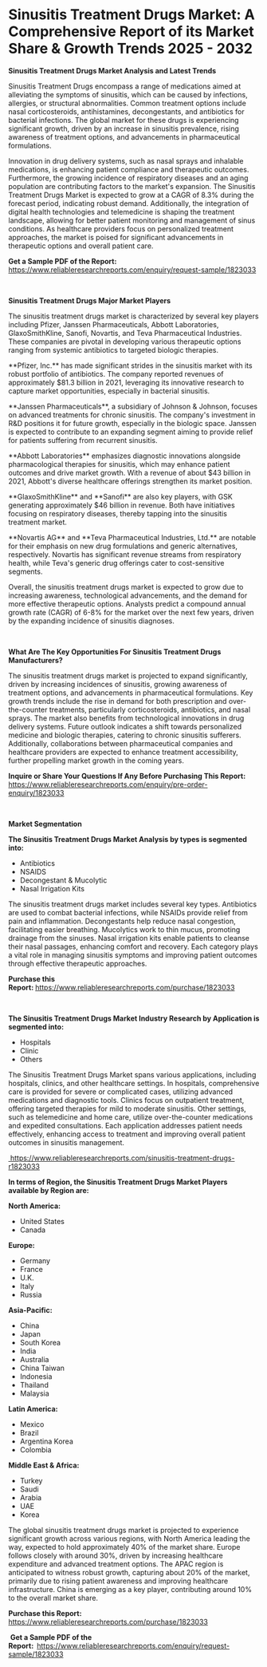 <p><h1>Sinusitis Treatment Drugs Market: A Comprehensive Report of its Market Share & Growth Trends 2025 - 2032</h1></p><p><strong>Sinusitis Treatment Drugs Market Analysis and Latest Trends</strong></p>
<p><p>Sinusitis Treatment Drugs encompass a range of medications aimed at alleviating the symptoms of sinusitis, which can be caused by infections, allergies, or structural abnormalities. Common treatment options include nasal corticosteroids, antihistamines, decongestants, and antibiotics for bacterial infections. The global market for these drugs is experiencing significant growth, driven by an increase in sinusitis prevalence, rising awareness of treatment options, and advancements in pharmaceutical formulations. </p><p>Innovation in drug delivery systems, such as nasal sprays and inhalable medications, is enhancing patient compliance and therapeutic outcomes. Furthermore, the growing incidence of respiratory diseases and an aging population are contributing factors to the market's expansion. The Sinusitis Treatment Drugs Market is expected to grow at a CAGR of 8.3% during the forecast period, indicating robust demand. Additionally, the integration of digital health technologies and telemedicine is shaping the treatment landscape, allowing for better patient monitoring and management of sinus conditions. As healthcare providers focus on personalized treatment approaches, the market is poised for significant advancements in therapeutic options and overall patient care.</p></p>
<p><strong>Get a Sample PDF of the Report:&nbsp;</strong> <a href="https://www.reliableresearchreports.com/enquiry/request-sample/1823033?utm_campaign=3180&utm_medium=2&utm_source=Github&utm_content=ia&utm_term=19042025&utm_id=sinusitis-treatment-drugs">https://www.reliableresearchreports.com/enquiry/request-sample/1823033</a></p>
<p>&nbsp;</p>
<p><strong>Sinusitis Treatment Drugs Major Market Players</strong></p>
<p><p>The sinusitis treatment drugs market is characterized by several key players including Pfizer, Janssen Pharmaceuticals, Abbott Laboratories, GlaxoSmithKline, Sanofi, Novartis, and Teva Pharmaceutical Industries. These companies are pivotal in developing various therapeutic options ranging from systemic antibiotics to targeted biologic therapies.</p><p>**Pfizer, Inc.** has made significant strides in the sinusitis market with its robust portfolio of antibiotics. The company reported revenues of approximately $81.3 billion in 2021, leveraging its innovative research to capture market opportunities, especially in bacterial sinusitis.</p><p>**Janssen Pharmaceuticals**, a subsidiary of Johnson & Johnson, focuses on advanced treatments for chronic sinusitis. The company's investment in R&D positions it for future growth, especially in the biologic space. Janssen is expected to contribute to an expanding segment aiming to provide relief for patients suffering from recurrent sinusitis.</p><p>**Abbott Laboratories** emphasizes diagnostic innovations alongside pharmacological therapies for sinusitis, which may enhance patient outcomes and drive market growth. With a revenue of about $43 billion in 2021, Abbott's diverse healthcare offerings strengthen its market position.</p><p>**GlaxoSmithKline** and **Sanofi** are also key players, with GSK generating approximately $46 billion in revenue. Both have initiatives focusing on respiratory diseases, thereby tapping into the sinusitis treatment market.</p><p>**Novartis AG** and **Teva Pharmaceutical Industries, Ltd.** are notable for their emphasis on new drug formulations and generic alternatives, respectively. Novartis has significant revenue streams from respiratory health, while Teva's generic drug offerings cater to cost-sensitive segments.</p><p>Overall, the sinusitis treatment drugs market is expected to grow due to increasing awareness, technological advancements, and the demand for more effective therapeutic options. Analysts predict a compound annual growth rate (CAGR) of 6-8% for the market over the next few years, driven by the expanding incidence of sinusitis diagnoses.</p></p>
<p>&nbsp;</p>
<p><strong>What Are The Key Opportunities For Sinusitis Treatment Drugs Manufacturers?</strong></p>
<p><p>The sinusitis treatment drugs market is projected to expand significantly, driven by increasing incidences of sinusitis, growing awareness of treatment options, and advancements in pharmaceutical formulations. Key growth trends include the rise in demand for both prescription and over-the-counter treatments, particularly corticosteroids, antibiotics, and nasal sprays. The market also benefits from technological innovations in drug delivery systems. Future outlook indicates a shift towards personalized medicine and biologic therapies, catering to chronic sinusitis sufferers. Additionally, collaborations between pharmaceutical companies and healthcare providers are expected to enhance treatment accessibility, further propelling market growth in the coming years.</p></p>
<p><strong>Inquire or Share Your Questions If Any Before Purchasing This Report:</strong> <a href="https://www.reliableresearchreports.com/enquiry/pre-order-enquiry/1823033?utm_campaign=3180&utm_medium=2&utm_source=Github&utm_content=ia&utm_term=19042025&utm_id=sinusitis-treatment-drugs">https://www.reliableresearchreports.com/enquiry/pre-order-enquiry/1823033</a></p>
<p>&nbsp;</p>
<p><strong>Market Segmentation</strong></p>
<p><strong>The Sinusitis Treatment Drugs Market Analysis by types is segmented into:</strong></p>
<p><ul><li>Antibiotics</li><li>NSAIDS</li><li>Decongestant & Mucolytic</li><li>Nasal Irrigation Kits</li></ul></p>
<p><p>The sinusitis treatment drugs market includes several key types. Antibiotics are used to combat bacterial infections, while NSAIDs provide relief from pain and inflammation. Decongestants help reduce nasal congestion, facilitating easier breathing. Mucolytics work to thin mucus, promoting drainage from the sinuses. Nasal irrigation kits enable patients to cleanse their nasal passages, enhancing comfort and recovery. Each category plays a vital role in managing sinusitis symptoms and improving patient outcomes through effective therapeutic approaches.</p></p>
<p><strong>Purchase this Report:&nbsp;</strong><a href="https://www.reliableresearchreports.com/purchase/1823033?utm_campaign=3180&utm_medium=2&utm_source=Github&utm_content=ia&utm_term=19042025&utm_id=sinusitis-treatment-drugs">https://www.reliableresearchreports.com/purchase/1823033</a></p>
<p>&nbsp;</p>
<p><strong>The Sinusitis Treatment Drugs Market Industry Research by Application is segmented into:</strong></p>
<p><ul><li>Hospitals</li><li>Clinic</li><li>Others</li></ul></p>
<p><p>The Sinusitis Treatment Drugs Market spans various applications, including hospitals, clinics, and other healthcare settings. In hospitals, comprehensive care is provided for severe or complicated cases, utilizing advanced medications and diagnostic tools. Clinics focus on outpatient treatment, offering targeted therapies for mild to moderate sinusitis. Other settings, such as telemedicine and home care, utilize over-the-counter medications and expedited consultations. Each application addresses patient needs effectively, enhancing access to treatment and improving overall patient outcomes in sinusitis management.</p></p>
<p><a href="https://www.reliableresearchreports.com/sinusitis-treatment-drugs-r1823033?utm_campaign=3180&utm_medium=2&utm_source=Github&utm_content=ia&utm_term=19042025&utm_id=sinusitis-treatment-drugs">&nbsp;https://www.reliableresearchreports.com/sinusitis-treatment-drugs-r1823033</a></p>
<p><strong>In terms of Region, the Sinusitis Treatment Drugs Market Players available by Region are:</strong></p>
<p>
    <p> <strong> North America: </strong>
        <ul>
            <li>United States</li>
            <li>Canada</li>
        </ul>
        </p> 
    <p> <strong> Europe: </strong>
        <ul>
            <li>Germany</li>
            <li>France</li>
            <li>U.K.</li>
            <li>Italy</li>
            <li>Russia</li>
        </ul>
        </p> 
    <p> <strong> Asia-Pacific: </strong>
        <ul>
            <li>China</li>
            <li>Japan</li>
            <li>South Korea</li>
            <li>India</li>
            <li>Australia</li>
            <li>China Taiwan</li>
            <li>Indonesia</li>
            <li>Thailand</li>
            <li>Malaysia</li>
        </ul>
        </p> 
    <p> <strong> Latin America: </strong>
        <ul>
            <li>Mexico</li>
            <li>Brazil</li>
            <li>Argentina Korea</li>
            <li>Colombia</li>
        </ul>
        </p> 
    <p> <strong> Middle East & Africa: </strong>
        <ul>
            <li>Turkey</li>
            <li>Saudi</li>
            <li>Arabia</li>
            <li>UAE</li>
            <li>Korea</li>
        </ul>
    </p>
    </p>
<p><p>The global sinusitis treatment drugs market is projected to experience significant growth across various regions, with North America leading the way, expected to hold approximately 40% of the market share. Europe follows closely with around 30%, driven by increasing healthcare expenditure and advanced treatment options. The APAC region is anticipated to witness robust growth, capturing about 20% of the market, primarily due to rising patient awareness and improving healthcare infrastructure. China is emerging as a key player, contributing around 10% to the overall market share.</p></p>
<p><strong>Purchase this Report: </strong><a href="https://www.reliableresearchreports.com/purchase/1823033?utm_campaign=3180&utm_medium=2&utm_source=Github&utm_content=ia&utm_term=19042025&utm_id=sinusitis-treatment-drugs">https://www.reliableresearchreports.com/purchase/1823033</a></p>
<p>&nbsp;<strong>Get a Sample PDF of the Report:&nbsp;&nbsp;</strong><a href="https://www.reliableresearchreports.com/enquiry/request-sample/1823033?utm_campaign=3180&utm_medium=2&utm_source=Github&utm_content=ia&utm_term=19042025&utm_id=sinusitis-treatment-drugs">https://www.reliableresearchreports.com/enquiry/request-sample/1823033</a></p>
<p><strong></strong></p>
<p><p></p><p></p><p></p></p>